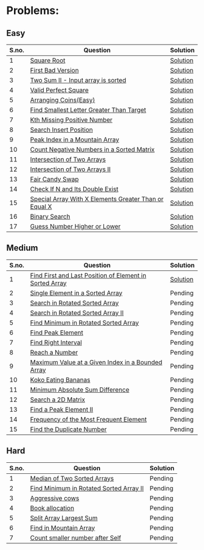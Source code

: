 # Problems:

## Easy
|S.no.|Question|Solution|
|---|------------|------------|
|1|[Square Root](https://leetcode.com/problems/sqrtx/)|[Solution](sqrt.cpp)|
|2| [First Bad Version](https://leetcode.com/problems/first-bad-version/)|[Solution](first_bad_version.cpp)|
|3| [Two Sum II - Input array is sorted](https://leetcode.com/problems/two-sum-ii-input-array-is-sorted/)|[Solution](two_sum_ii_input_array_is_sorted.cpp)|
|4| [Valid Perfect Square](https://leetcode.com/problems/valid-perfect-square/)|[Solution](valid_perfect_square.cpp)|
|5| [Arranging Coins(Easy)](https://leetcode.com/problems/arranging-coins/)|[Solution](arranging_coin.cpp)|
|6| [Find Smallest Letter Greater Than Target](https://leetcode.com/problems/find-smallest-letter-greater-than-target/)|[Solution](smallest_letter_greater_than_target.cpp)|
|7| [Kth Missing Positive Number](https://leetcode.com/problems/kth-missing-positive-number/)|[Solution](kth_missing_positive_no.cpp)|
|8| [Search Insert Position](https://leetcode.com/problems/search-insert-position/)|[Solution](search_insert_position.cpp)|
|9| [Peak Index in a Mountain Array](https://leetcode.com/problems/peak-index-in-a-mountain-array/)|[Solution](peak_in_mountain.cpp)|
|10| [Count Negative Numbers in a Sorted Matrix](https://leetcode.com/problems/count-negative-numbers-in-a-sorted-matrix/)|[Solution](count_negatives.cpp)|
|11| [Intersection of Two Arrays](https://leetcode.com/problems/intersection-of-two-arrays/)|[Solution](intersection_of_two_arrays_i.cpp)|
|12| [Intersection of Two Arrays II](https://leetcode.com/problems/intersection-of-two-arrays-ii/)|[Solution](intersection_of_two_arrays_ii.cpp)|
|13| [Fair Candy Swap](https://leetcode.com/problems/fair-candy-swap/)|[Solution](fair_candy_swap.cpp)|
|14| [Check If N and Its Double Exist](https://leetcode.com/problems/check-if-n-and-its-double-exist/)|[Solution](check_if_n_and_its_double_exist.cpp)|
|15| [Special Array With X Elements Greater Than or Equal X](https://leetcode.com/problems/special-array-with-x-elements-greater-than-or-equal-x/)|[Solution](special_array_with_x_elements_greater_than_or_equal_x.cpp)|
|16| [Binary Search](https://leetcode.com/problems/binary-search/)|[Solution](binary_search.cpp)|
|17| [Guess Number Higher or Lower](https://leetcode.com/problems/guess-number-higher-or-lower/)|[Solution](guess_no_higher_lower.cpp)|


## Medium
|S.no.|Question|Solution|
|---|------------|------------|
|1| [Find First and Last Position of Element in Sorted Array](https://leetcode.com/problems/find-first-and-last-position-of-element-in-sorted-array/)|[Solution](find_first_and_last_position_of_element_in_sorted_array.cpp)|
|2| [Single Element in a Sorted Array](https://leetcode.com/problems/single-element-in-a-sorted-array/)|Pending|
|3| [Search in Rotated Sorted Array](https://leetcode.com/problems/search-in-rotated-sorted-array/)|Pending|
|4| [Search in Rotated Sorted Array II](https://leetcode.com/problems/search-in-rotated-sorted-array-ii/)|Pending|
|5| [Find Minimum in Rotated Sorted Array](https://leetcode.com/problems/find-minimum-in-rotated-sorted-array/)|Pending|
|6| [Find Peak Element](https://leetcode.com/problems/find-peak-element/)|Pending|
|7| [Find Right Interval](https://leetcode.com/problems/find-right-interval/)|Pending|
|8| [Reach a Number](https://leetcode.com/problems/reach-a-number/)|Pending|
|9| [Maximum Value at a Given Index in a Bounded Array](https://leetcode.com/problems/maximum-value-at-a-given-index-in-a-bounded-array/)|Pending|
|10| [Koko Eating Bananas](https://leetcode.com/problems/koko-eating-bananas/)|Pending|
|11| [Minimum Absolute Sum Difference](https://leetcode.com/problems/minimum-absolute-sum-difference/)|Pending|
|12| [Search a 2D Matrix](https://leetcode.com/problems/search-a-2d-matrix/)|Pending|
|13| [Find a Peak Element II](https://leetcode.com/problems/find-a-peak-element-ii/)|Pending|
|14| [Frequency of the Most Frequent Element](https://leetcode.com/problems/frequency-of-the-most-frequent-element/)|Pending|
|15| [Find the Duplicate Number](https://leetcode.com/problems/find-the-duplicate-number/)|Pending|

## Hard
|S.no.|Question|Solution|
|---|------------|------------|
|1| [Median of Two Sorted Arrays](https://leetcode.com/problems/median-of-two-sorted-arrays/)|Pending|
|2| [Find Minimum in Rotated Sorted Array II](https://leetcode.com/problems/find-minimum-in-rotated-sorted-array-ii/)|Pending|
|3| [Aggressive cows](https://www.spoj.com/problems/AGGRCOW/)|Pending|
|4| [Book allocation](https://www.geeksforgeeks.org/allocate-minimum-number-pages/)|Pending|
|5| [Split Array Largest Sum](https://leetcode.com/problems/split-array-largest-sum/)|Pending|
|6| [Find in Mountain Array](https://leetcode.com/problems/find-in-mountain-array/)|Pending|
|7| [Count smaller number after Self](https://leetcode.com/problems/count-of-smaller-numbers-after-self/)|Pending|